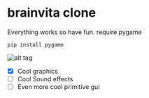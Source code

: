 # brainvita clone
Everything works so have fun.
require pygame
```
pip install pygame
```
![alt tag](http://imgur.com/a/7H2fZ)

- [x] Cool graphics
- [ ] Cool Sound effects
- [ ] Even more cool primitive gui